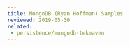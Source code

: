 ```yaml
---
title: MongoDB (Ryan Hoffman) Samples
reviewed: 2019-05-30
related: 
 - persistence/mongodb-tekmaven
---
```

